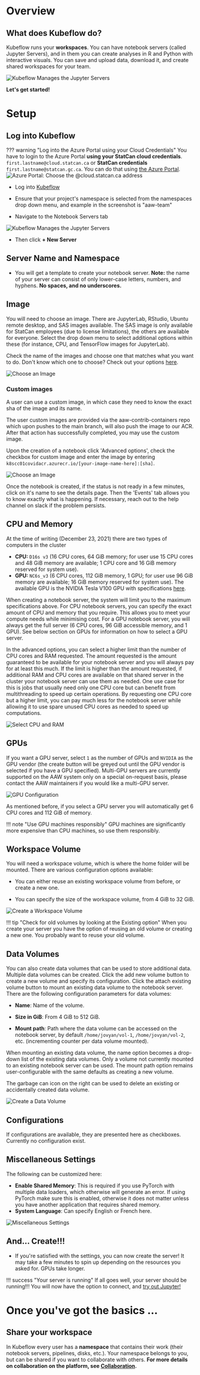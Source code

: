 # Overview

## What does Kubeflow do?

Kubeflow runs your **workspaces**. You can have notebook servers (called Jupyter
Servers), and in them you can create analyses in R and Python with interactive
visuals. You can save and upload data, download it, and create shared workspaces
for your team.

![Kubeflow Manages the Jupyter Servers](../images/jupyter_visual.png)

**Let's get started!**

<!-- Video is removed until weget the green light to activate it again

# Video Tutorial

!!! note ""
    This video is not up to date, some things have changed since.

[![Click here for the video](../images/KubeflowVideo.PNG)](https://www.youtube.com/watch?v=xaI6ExYdxc4&list=PL1zlA2D7AHugkDdiyeUHWOKGKUd3MB_nD&index=1 "Advanced Analytics Workspace - Kubeflow Getting Started") -->

# Setup

## Log into Kubeflow

<!-- prettier-ignore -->
??? warning "Log into the Azure Portal using your Cloud Credentials"
    You have to login to the Azure Portal **using your StatCan cloud credentials**.
    `first.lastname@cloud.statcan.ca` or **StatCan credentials**
    `first.lastname@statcan.gc.ca`. You can do that using
    [the Azure Portal](https://portal.azure.com).
    ![Azure Portal: Choose the `@cloud.statcan.ca` address](../images/azure-login.png)

- Log into [Kubeflow](https://kubeflow.aaw.cloud.statcan.ca)

- Ensure that your project's namespace is selected from the namespaces drop down menu, and example in the screenshot is "aaw-team"
  
- Navigate to the Notebook Servers tab

![Kubeflow Manages the Jupyter Servers](../images/kubeflow-main-ui.PNG)

- Then click **+ New Server**

## Server Name and Namespace

- You will get a template to create your notebook server. **Note:** the name of
  your server can consist of only lower-case letters, numbers, and hyphens. **No spaces, and no
  underscores.**

## Image

You will need to choose an image. There are JupyterLab, RStudio, Ubuntu remote
desktop, and SAS images available. The SAS image is only available for StatCan
employees (due to license limitations), the others are available for everyone.
Select the drop down menu to select additional options within these (for
instance, CPU, and TensorFlow images for JupyterLab).

Check the name of the images and choose one that matches what you want to do. Don't know
which one to choose? Check out your options [here](./Selecting-an-Image.md).

![Choose an Image](../images/select-image-screenshot.PNG)

### Custom images
A user can use a custom image, in which case they need to know the exact sha of the image and its name.

The user custom images are provided via the aaw-contrib-containers repo which upon pushes to the main branch, will also push the image to our ACR. After that action has successfully completed, you may use the custom image.

Upon the creation of a notebook click 'Advanced options', check the checkbox for custom image and enter the image by entering `k8scc01covidacr.azurecr.io/[your-image-name-here]:[sha]`.

![Choose an Image](../images/customNotebook.PNG)

Once the notebook is created, if the status is not ready in a few minutes, click on it's name to see the details page. Then the 'Events' tab allows you to know exactly what is happening. If necessary, reach out to the help channel on slack if the problem persists.
## CPU and Memory

At the time of writing (December 23, 2021) there are two types of computers in
the cluster

 - **CPU:** `D16s v3` (16 CPU cores, 64 GiB memory; for user use 15 CPU cores
   and 48 GiB memory are available; 1 CPU core and 16 GiB memory reserved for
   system use).
 - **GPU:** `NC6s_v3` (6 CPU cores, 112 GiB memory, 1 GPU; for user use 96 GiB
   memory are available; 16 GiB memory reserved for system use). The available
   GPU is the NVIDIA Tesla V100 GPU with specifications
   [here](https://images.nvidia.com/content/technologies/volta/pdf/volta-v100-datasheet-update-us-1165301-r5.pdf).

When creating a notebook server, the system will limit you to the maximum
specifications above. For CPU notebook servers, you can specify the exact
amount of CPU and memory that you require. This allows you to meet your
compute needs while minimising cost. For a GPU notebook server, you will
always get the full server (6 CPU cores, 96 GiB accessible memory, and 1 GPU).
See below section on GPUs for information on how to select a GPU server.

In the advanced options, you can select a higher limit than the number of CPU cores and
RAM requested. The amount requested is the amount guaranteed to be available for your
notebook server and you will always pay for at least this much. If the limit is higher
than the amount requested, if additional RAM and CPU cores are available on that shared
server in the cluster your notebook server can use them as needed. One use case for this
is jobs that usually need only one CPU core but can benefit from multithreading to speed
up certain operations. By requesting one CPU core but a higher limit, you can pay much
less for the notebook server while allowing it to use spare unused CPU cores as needed
to speed up computations.

![Select CPU and RAM](../images/cpu-ram.PNG)

## GPUs

If you want a GPU server, select `1` as the number of GPUs and `NVIDIA` as the GPU
vendor (the create button will be greyed out until the GPU vendor is selected if
you have a GPU specified). Multi-GPU servers are currently supported on the AAW
system only on a special on-request basis, please contact the AAW maintainers if
you would like a multi-GPU server.

![GPU Configuration](../images/kubeflow_gpu_selection.PNG)

As mentioned before, if you select a GPU server you will automatically get 6 CPU
cores and 112 GiB of memory.

<!-- prettier-ignore -->
!!! note "Use GPU machines responsibly"
    GPU machines are significantly more expensive than CPU machines,
    so use them responsibly.

## Workspace Volume

You will need a workspace volume, which is where the home folder will be mounted. There
are various configuration options available:

- You can either reuse an existing workspace volume from before, or create a new one.

- You can specify the size of the workspace volume, from 4 GiB to 32 GiB.

![Create a Workspace Volume](../images/workspace-volume.PNG)

<!-- prettier-ignore -->
!!! tip "Check for old volumes by looking at the Existing option"
    When you create your server you have the option of reusing an old volume
    or creating a new one. You probably want to reuse your old volume.

## Data Volumes

You can also create data volumes that can be used to store additional data. Multiple
data volumes can be created. Click the add new volume button to create a new volume and
specify its configuration. Click the attach existing volume button to mount an existing
data volume to the notebook server. There are the following configuration parameters for
data volumes:

- **Name**: Name of the volume.

- **Size in GiB**: From 4 GiB to 512 GiB.

- **Mount path**: Path where the data volume can be accessed on the notebook server, by
  default `/home/jovyan/vol-1`, `/home/jovyan/vol-2`, etc. (incrementing counter per data
  volume mounted).

When mounting an existing data volume, the name option becomes a drop-down list of the
existing data volumes. Only a volume not currently mounted to an existing notebook server
can be used. The mount path option remains user-configurable with the same defaults as
creating a new volume.

The garbage can icon on the right can be used to delete an existing or accidentally created
data volume.

![Create a Data Volume](../images/kubeflow_volumes.png)

## Configurations

If configurations are available, they are presented here as checkboxes. Currently no configuration exist.

## Miscellaneous Settings

The following can be customized here:

- **Enable Shared Memory**: This is required if you use PyTorch with multiple data
  loaders, which otherwise will generate an error. If using PyTorch make sure this
  is enabled, otherwise it does not matter unless you have another application
  that requires shared memory.
- **System Language**: Can specify English or French here.

![Miscellaneous Settings](../images/misc-settings.PNG)

## And... Create!!!

- If you're satisfied with the settings, you can now create the server! It may
  take a few minutes to spin up depending on the resources you asked for. GPUs
  take longer.

<!-- prettier-ignore -->
!!! success "Your server is running"
    If all goes well, your server should be running!!! You will now have the
    option to connect, and [try out Jupyter!](../Jupyter)

# Once you've got the basics ...

## Share your workspace

In Kubeflow every user has a **namespace** that contains their work (their
notebook servers, pipelines, disks, etc.). Your namespace belongs to you, but
can be shared if you want to collaborate with others. **For more details on
collaboration on the platform, see
[Collaboration](../4-Collaboration/Overview.md).**
